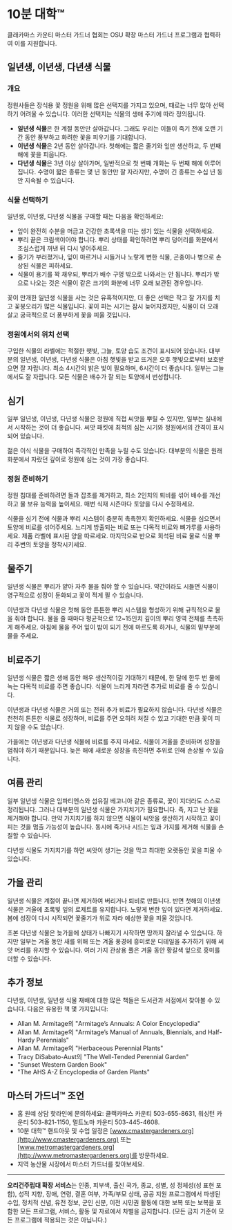 # 10분 대학™

클래카마스 카운티 마스터 가드너 협회는 OSU 확장 마스터 가드너 프로그램과 협력하여 이를 지원합니다.

## 일년생, 이년생, 다년생 식물

### 개요
정원사들은 장식용 꽃 정원을 위해 많은 선택지를 가지고 있으며, 때로는 너무 많아 선택하기 어려울 수 있습니다. 이러한 선택지는 식물의 생애 주기에 따라 정의됩니다.

- **일년생 식물**은 한 계절 동안만 살아갑니다. 그래도 우리는 이들이 죽기 전에 오랜 기간 동안 풍부하고 화려한 꽃을 피우기를 기대합니다.
- **이년생 식물**은 2년 동안 살아갑니다. 첫해에는 짧은 줄기와 잎만 생산하고, 두 번째 해에 꽃을 피웁니다.
- **다년생 식물**은 3년 이상 살아가며, 일반적으로 첫 번째 개화는 두 번째 해에 이루어집니다. 수명이 짧은 종류는 몇 년 동안만 잘 자라지만, 수명이 긴 종류는 수십 년 동안 지속될 수 있습니다.

### 식물 선택하기
일년생, 이년생, 다년생 식물을 구매할 때는 다음을 확인하세요:

- 잎이 완전히 수분을 머금고 건강한 초록색을 띠는 생기 있는 식물을 선택하세요.  
- 뿌리 끝은 크림색이어야 합니다. 뿌리 상태를 확인하려면 뿌리 덩어리를 화분에서 조심스럽게 꺼낸 뒤 다시 넣어주세요.  
- 줄기가 부러졌거나, 잎이 마르거나 시들거나 노랗게 변한 식물, 곤충이나 병으로 손상된 식물은 피하세요.  
- 식물이 용기를 꽉 채우되, 뿌리가 배수 구멍 밖으로 나와서는 안 됩니다. 뿌리가 밖으로 나오는 것은 식물이 같은 크기의 화분에 너무 오래 보관된 경우입니다.

꽃이 만개한 일년생 식물을 사는 것은 유혹적이지만, 더 좋은 선택은 작고 잘 가지를 치고 꽃봉오리가 많은 식물입니다. 꽃이 피는 시기는 잠시 늦어지겠지만, 식물이 더 오래 살고 궁극적으로 더 풍부하게 꽃을 피울 것입니다.

### 정원에서의 위치 선택
구입한 식물의 라벨에는 적절한 햇빛, 그늘, 토양 습도 조건이 표시되어 있습니다. 대부분의 일년생, 이년생, 다년생 식물은 아침 햇빛을 받고 뜨거운 오후 햇빛으로부터 보호받으면 잘 자랍니다. 최소 4시간의 밝은 빛이 필요하며, 6시간이 더 좋습니다. 일부는 그늘에서도 잘 자랍니다. 모든 식물은 배수가 잘 되는 토양에서 번성합니다.

## 심기
일부 일년생, 이년생, 다년생 식물은 정원에 직접 씨앗을 뿌릴 수 있지만, 일부는 실내에서 시작하는 것이 더 좋습니다. 씨앗 패킷에 최적의 심는 시기와 정원에서의 간격이 표시되어 있습니다.

젊은 이식 식물을 구매하여 즉각적인 만족을 누릴 수도 있습니다. 대부분의 식물은 원래 화분에서 자랐던 깊이로 정원에 심는 것이 가장 좋습니다.

### 정원 준비하기
정원 침대를 준비하려면 돌과 잡초를 제거하고, 최소 2인치의 퇴비를 섞어 배수를 개선하고 물 보유 능력을 높이세요. 매번 식재 시즌마다 토양을 다시 수정하세요.

식물을 심기 전에 식물과 뿌리 시스템이 충분히 촉촉한지 확인하세요. 식물을 심으면서 토양에 비료를 섞어주세요. 느리게 방출되는 비료 또는 다목적 비료와 뼈가루를 사용하세요. 제품 라벨에 표시된 양을 따르세요. 마지막으로 반으로 희석된 비료 물로 식물 뿌리 주변의 토양을 정착시키세요.

## 물주기
일년생 식물은 뿌리가 얕아 자주 물을 줘야 할 수 있습니다. 약간이라도 시들면 식물이 영구적으로 성장이 둔화되고 꽃이 적게 필 수 있습니다.

이년생과 다년생 식물은 첫해 동안 튼튼한 뿌리 시스템을 형성하기 위해 규칙적으로 물을 줘야 합니다. 물을 줄 때마다 평균적으로 12~15인치 깊이의 뿌리 영역 전체를 촉촉하게 해주세요. 아침에 물을 주어 잎이 밤이 되기 전에 마르도록 하거나, 식물의 밑부분에 물을 주세요.

## 비료주기
일년생 식물은 짧은 생애 동안 매우 생산적이길 기대하기 때문에, 한 달에 한두 번 물에 녹는 다목적 비료를 주면 좋습니다. 식물이 느리게 자라면 추가로 비료를 줄 수 있습니다.

이년생과 다년생 식물은 거의 또는 전혀 추가 비료가 필요하지 않습니다. 다년생 식물은 천천히 튼튼한 식물로 성장하며, 비료를 주면 오히려 처질 수 있고 기대한 만큼 꽃이 피지 않을 수도 있습니다.

가을에는 이년생과 다년생 식물에 비료를 주지 마세요. 식물이 겨울을 준비하며 성장을 멈춰야 하기 때문입니다. 늦은 해에 새로운 성장을 촉진하면 추위로 인해 손상될 수 있습니다.

## 여름 관리
일부 일년생 식물은 임파티엔스와 섬유질 베고니아 같은 종류로, 꽃이 지더라도 스스로 정리됩니다. 그러나 대부분의 일년생 식물은 가지치기가 필요합니다. 즉, 지고 난 꽃을 제거해야 합니다. 만약 가지치기를 하지 않으면 식물이 씨앗을 생산하기 시작하고 꽃이 피는 것을 멈출 가능성이 높습니다. 동시에 죽거나 시드는 잎과 가지를 제거해 식물을 손질할 수 있습니다.

다년생 식물도 가지치기를 하면 씨앗이 생기는 것을 막고 최대한 오랫동안 꽃을 피울 수 있습니다.

## 가을 관리
일년생 식물은 계절이 끝나면 제거하여 버리거나 퇴비로 만듭니다. 반면 첫해의 이년생 식물은 겨울에 초록빛 잎의 로제트를 유지합니다. 노랗게 변한 잎이 있다면 제거하세요. 봄에 성장이 다시 시작되면 꽃줄기가 위로 자라 예상한 꽃을 피울 것입니다.

초본 다년생 식물은 늦가을에 상태가 나빠지기 시작하면 땅까지 잘라낼 수 있습니다. 하지만 일부는 겨울 동안 새를 위해 또는 겨울 풍경에 흥미로운 디테일을 추가하기 위해 씨앗 머리를 유지할 수 있습니다. 여러 가지 관상용 풀은 겨울 동안 황갈색 잎으로 흥미를 더할 수 있습니다.

## 추가 정보
다년생, 이년생, 일년생 식물 재배에 대한 많은 책들은 도서관과 서점에서 찾아볼 수 있습니다. 다음은 유용한 책 몇 가지입니다:

- Allan M. Armitage의 "Armitage’s Annuals: A Color Encyclopedia"
- Allan M. Armitage의 "Armitage’s Manual of Annuals, Biennials, and Half-Hardy Perennials"
- Allan M. Armitage의 "Herbaceous Perennial Plants"
- Tracy DiSabato-Aust의 "The Well-Tended Perennial Garden"
- "Sunset Western Garden Book"
- "The AHS A-Z Encyclopedia of Garden Plants"

## 마스터 가드너™ 조언
- 홈 원예 상담 핫라인에 문의하세요: 클랙카마스 카운티 503-655-8631, 워싱턴 카운티 503-821-1150, 멀트노마 카운티 503-445-4608.
- 10분 대학™ 핸드아웃 및 수업 일정은 [www.cmastergardeners.org](http://www.cmastergardeners.org) 또는 [www.metromastergardeners.org](http://www.metromastergardeners.org)를 방문하세요.
- 지역 농산물 시장에서 마스터 가드너를 찾아보세요.

---
**오리건주립대 확장 서비스**는 인종, 피부색, 출신 국가, 종교, 성별, 성 정체성(성 표현 포함), 성적 지향, 장애, 연령, 결혼 여부, 가족/부모 상태, 공공 지원 프로그램에서 파생된 수입, 정치적 신념, 유전 정보, 군인 신분, 이전 시민권 활동에 대한 보복 또는 보복을 포함한 모든 프로그램, 서비스, 활동 및 자료에서 차별을 금지합니다. (모든 금지 기준이 모든 프로그램에 적용되는 것은 아닙니다.)